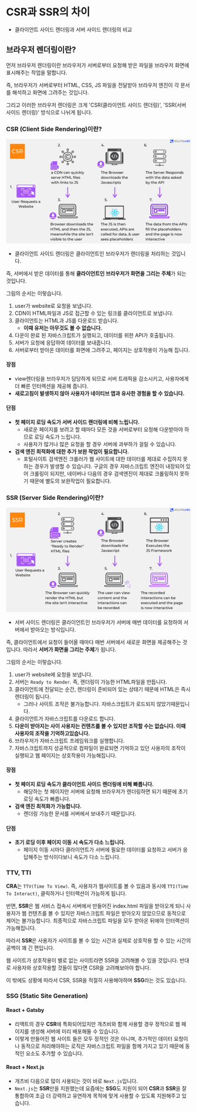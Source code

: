 # CSR과 SSR의 차이

- 클라이언트 사이드 렌더링과 서버 사이드 렌더링의 비교

## 브라우저 렌더링이란?

먼저 브라우저 렌더링이란 브라우저가 서버로부터 요청해 받은 파일을 브라우저 화면에 표시해주는 작업을 말합니다.

즉, 브라우저가 서버로부터 HTML, CSS, JS 파일을 전달받아 브라우저 엔진이 각 문서를 해석하고 화면에 그려주는 것입니다.

그리고 이러한 브라우저 렌더링은 크게 'CSR(클라이언트 사이드 렌더링)', 'SSR(서버 사이드 렌더링)' 방식으로 나뉘게 됩니다.

### CSR (Client Side Rendering)이란?

![ssrImg](./assets/csr.png)

- 클라이언트 사이드 렌더링은 클라이언트인 브라우저가 렌더링을 처리하는 것입니다.

즉, 서버에서 받은 데이터를 통해 **클라이언트인 브라우저가 화면을 그리는 주체**가 되는 것입니다.

그림의 순서는 이렇습니다.

1. user가 website로 요청을 보냅니다.
2. CDN이 HTML파일과 JS로 접근할 수 있는 링크를 클라이언트로 보냅니다.
3. 클라이언트는 HTML과 JS를 다운로드 받습니다.
   - **이때 유저는 아무것도 볼 수 없습니다.**
4. 다운이 완료 된 자바스크립트가 실행되고, 데이터를 위한 API가 호출됩니다.
5. 서버가 요청에 응답하여 데이터를 보내줍니다.
6. 서버로부터 받아온 데이터를 화면에 그려주고, 페이지는 상호작용이 가능해 집니다.

#### 장점

- view렌더링을 브라우저가 담당하게 되므로 서버 트래픽을 감소시키고, 사용자에게 더 빠른 인터렉션을 제공해 줍니다.
- **새로고침이 발생하지 않아 사용자가 네이티브 앱과 유사한 경험을 할 수 있습니다.**

#### 단점

- **첫 페이지 로딩 속도가 서버 사이드 렌더링에 비해 느립니다.**
  - 새로운 페이지를 보려고 할 때마다 모든 것을 서버로부터 요청해 다운받아야 하므로 로딩 속도가 느립니다.
  - 사용자가 많거나 많은 요청을 할 경우 서버에 과부하가 걸릴 수 있습니다.
- **검색 엔진 최적화에 대한 추가 보완 작업이 필요합니다.**
  - 포털사이트 검색엔진 크롤러가 웹 사이트에 대한 데이터를 제대로 수집하지 못하는 경우가 발생할 수 있습니다. 구글의 경우 자바스크립트 엔진이 내장되어 있어 크롤링이 되지만, 네이버나 다음의 경우 검색엔진이 제대로 크롤링하지 못하기 때문에 별도의 보완작업이 필요합니다.

### SSR (Server Side Rendering)이란?

![ssrImg](./assets/ssr.png)

- 서버 사이드 렌더링은 클라이언트인 브라우저가 서버에 매번 데이터를 요청하여 서버에서 받아오는 방식입니다.

즉, 클라이언트에서 요청이 들어올 때마다 매번 서버에서 새로운 화면을 제공해주는 것입니다. 따라서 **서버가 화면을 그리는 주체**가 됩니다.

그림의 순서는 이렇습니다.

1. user가 website에 요청을 보냅니다.
2. 서버는 `Ready to Render`. 즉, 렌더링이 가능한 HTML파일을 만듭니다.
3. 클라이언트에 전달되는 순간, 렌더링이 준비되어 있는 상태기 때문에 HTML은 즉시 렌더링이 됩니다.
   - 그러나 사이트 조작은 불가능합니다. 자바스크립트가 로드되지 않았기때문입니다.
4. 클라이언트가 자바스크립트를 다운로드 합니다.
5. **다운이 받아지는 사이 사용자는 컨텐츠를 볼 수 있지만 조작할 수는 없습니다. 이때 사용자의 조작을 기억하고있습니다.**
6. 브라우저가 자바스크립트 프레임워크를 실행합니다.
7. 자바스크립트까지 성공적으로 컴파일이 완료되면 기억하고 있던 사용자의 조작이 실행되고 웹 페이지는 상호작용이 가능해집니다.

#### 장점

- **첫 페이지 로딩 속도가 클라이언트 사이드 렌더링에 비해 빠릅니다.**
  - 해당하는 첫 페이지만 서버에 요청해 브라우저가 렌더링하면 되기 때문에 초기 로딩 속도가 빠릅니다.
- **검색 엔진 최적화가 가능합니다.**
  - 렌더링 가능한 문서를 서버에서 보내주기 때문입니다.

#### 단점

- **초기 로딩 이후 페이지 이동 시 속도가 다소 느립니다.**
  - 페이지 이동 시마다 클라이언트가 서버에 필요한 데이터를 요청하고 서버가 응답해주는 방식이다보니 속도가 다소 느립니다.

### TTV, TTI

**CRA**는 `TTV(Time To View)`. 즉, 사용자가 웹사이트를 볼 수 있음과 동시에 `TTI(Time To Interact)`, 클릭하거나 인터랙션이 가능하게 됩니다.

반면, **SSR**은 웹 서비스 접속시 서버에서 만들어진 index.html 파일을 받아오게 되니 사용자가 웹 컨텐츠를 볼 수 있지만 자바스크립트 파일은 받아오지 않았으므로 동적으로 제어는 불가능합니다. 최종적으로 자바스크립트 파일을 모두 받아온 뒤에야 인터랙션이 가능해집니다.

따라서 **SSR**은 사용자가 사이트를 볼 수 있는 시간과 실제로 상호작용 할 수 있는 시간의 공백이 꽤 긴 편입니다.

웹 사이트가 상호작용이 별로 없는 사이트라면 SSR을 고려해볼 수 있을 것입니다. 반대로 사용자와 상호작용할 것들이 많다면 CSR을 고려해보아야 합니다.

이 밖에도 상황에 따라서 CSR, SSR을 적절히 사용해야하며 **SSG**라는 것도 있습니다.

### SSG (Static Site Generation)

#### React + Gatsby

- 리액트의 경우 **CSR**에 특화되어있지만 개츠비와 함께 사용할 경우 정적으로 웹 페이지를 생성해 서버에 미리 배포해둘 수 있습니다.
- 이렇게 만들어진 웹 사이트 들은 모두 정적인 것은 아니며, 추가적인 데이터 요청이나 동적으로 처리해야하는 로직은 자바스크립트 파일을 함께 가지고 있기 때문에 동적인 요소도 추가할 수 있습니다.

#### React + Next.js

- 개츠비 다음으로 많이 사용되는 것이 바로 `Next.js`입니다.
- `Next.js`는 **SSR**만을 지원했는데 요즘에는 **SSG**도 지원이 되어 **CSR**과 **SSR**을 잘 통합하여 조금 더 강력하고 유연하게 목적에 맞게 사용할 수 있도록 지원해주고 있습니다.

